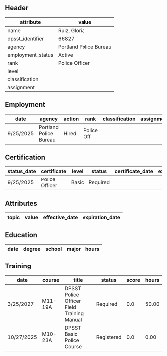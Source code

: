 ## Header
| attribute | value |
| --------- | ----- |
| name | Ruiz, Gloria |
| dpsst_identifier | 66827 |
| agency | Portland Police Bureau |
| employment_status | Active |
| rank | Police Officer |
| level |  |
| classification |  |
| assignment |  |
## Employment
| date | agency | action | rank | classification | assignment |
| ---- | ------ | ------ | ---- | -------------- | ---------- |
| 9/25/2025 | Portland Police Bureau | Hired | Police Off |  |  |
## Certification
| status_date | certificate | level | status | certificate_date | expiration_date | probation_date |
| ----------- | ----------- | ----- | ------ | ---------------- | --------------- | -------------- |
| 9/25/2025 | Police Officer | Basic | Required |  |  | 3/25/2027 |
## Attributes
| topic | value | effective_date | expiration_date |
| ----- | ----- | -------------- | --------------- |
## Education
| date | degree | school | major | hours |
| ---- | ------ | ------ | ----- | ----- |
## Training
| date | course | title | status | score | hours |
| ---- | ------ | ----- | ------ | ----- | ----- |
| 3/25/2027 | M11-19A | DPSST Police Officer Field Training Manual | Required | 0.0 | 50.00 |
| 10/27/2025 | M10-23A | DPSST Basic Police Course | Registered | 0.0 | 0.00 |
